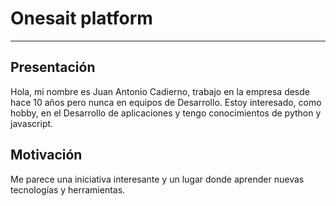 # Onesait platform
---
## Presentación
Hola, mi nombre es Juan Antonio Cadierno, trabajo en la empresa desde hace 10 años pero nunca en equipos de Desarrollo. 
Estoy interesado, como hobby, en el Desarrollo de aplicaciones y tengo conocimientos de python y javascript.

## Motivación
Me parece una iniciativa interesante y un lugar donde aprender nuevas tecnologías y herramientas.